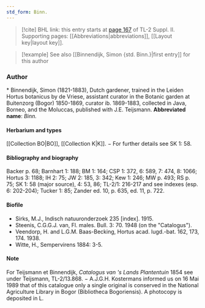 ```yaml
---
std_form: Binn.
---
```


> [!cite] BHL link: this entry starts at [page 167](https://www.biodiversitylibrary.org/page/33265364) of TL-2 Suppl. II.
> Supporting pages: [[Abbreviations|abbreviations]], [[Layout key|layout key]].

> [!example] See also [[Binnendijk, Simon {std. Binn.}|first entry]] for this author

### Author

\* Binnendijk, Simon (1821-1883), Dutch gardener, trained in the Leiden Hortus botanicus by de Vriese, assistant curator in the Botanic garden at Buitenzorg (Bogor) 1850-1869, curator ib. 1869-1883, collected in Java, Borneo, and the Moluccas, published with J.E. Teijsmann. 
**Abbreviated name**: *Binn.*

#### Herbarium and types

[[Collection BO|BO]], [[Collection K|K]]. − For further details see SK 1: 58.

#### Bibliography and biography

Backer p. 68; Barnhart 1: 188; BM 1: 164; CSP 1: 372, 6: 589, 7: 474, 8: 1066; Hortus 3: 1188; IH 2: 75; JW 2: 185, 3: 342; Kew 1: 246; MW p. 493; RS p. 75; SK 1: 58 (major source), 4: 53, 86; TL-2/1: 216-217 and see indexes (esp. 6: 202-204); Tucker 1: 85; Zander ed. 10, p. 635, ed. 11, p. 722.

#### Biofile

- Sirks, M.J., Indisch natuuronderzoek 235 \[index\]. 1915.
- Steenis, C.G.G.J. van, Fl. males. Bull. 3: 70. 1948 (on the "Catalogus").
- Veendorp, H. and L.G.M. Baas-Becking, Hortus acad. lugd.-bat. 162, 173, 174. 1938.
- Witte, H., Sempervirens 1884: 3-5.

#### Note

For Teijsmann et Binnendijk, *Catalogus van 's Lands Plantentuin* 1854 see under Teijsmann, TL-2/13.868. − A.J.G.H. Kostermans informed us on 16 Mai 1989 that of this catalogue only a single original is conserved in the National Agriculture Library in Bogor (Bibliotheca Bogoriensis). A photocopy is deposited in L.

